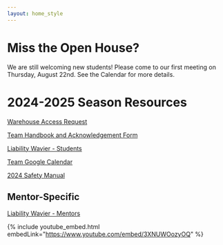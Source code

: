 ```yaml
---
layout: home_style
---
```


# Miss the Open House?

We are still welcoming new students! Please come to our first meeting on Thursday, August 22nd. See the Calendar for more details.

# 2024-2025 Season Resources

[Warehouse Access Request](https://forms.office.com/r/hAq99pmT3R)

[Team Handbook and Acknowledgement Form](assets/documents/RC_handbook_2024-2025_v1p1.pdf)

[Liability Wavier - Students](assets/documents/First-Robotics-Liability-Waiver-Students.pdf)

[Team Google Calendar](https://calendar.google.com/calendar/embed?src=frc1736%40gmail.com&ctz=America%2FChicago)

[2024 Safety Manual](https://www.firstinspires.org/sites/default/files/uploads/resource_library/frc/team-resources/safety/ftc-frc-safety-manual.pdf)

## Mentor-Specific

[Liability Wavier - Mentors](assets/documents/First-Robotics-Liability-Waiver-Mentors.pdf)

{% include youtube_embed.html embedLink="https://www.youtube.com/embed/3XNUWOozyOQ" %}
